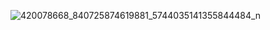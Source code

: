 
![420078668_840725874619881_5744035141355844484_n](https://github.com/svetlanasieber/Software-Engineering--Path-SoftUni/assets/135451084/a9cbfe46-aad1-48c5-ac58-b4ab492d7908)
